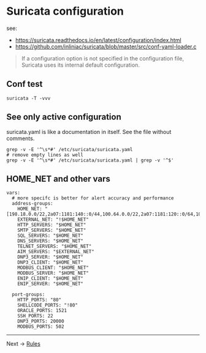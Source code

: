 # Suricata configuration

see:
* https://suricata.readthedocs.io/en/latest/configuration/index.html
* https://github.com/inliniac/suricata/blob/master/src/conf-yaml-loader.c


> If a configuration option is not specified in  the configuration file, Suricata uses its internal default configuration.


## Conf test

```
suricata -T -vvv
```

## See only active configuration
suricata.yaml is like a documentation in itself. See the file without comments.
```
grep -v -E '^\s*#' /etc/suricata/suricata.yaml
# remove empty lines as well
grep -v -E '^\s*#' /etc/suricata/suricata.yaml | grep -v '^$'
```

## HOME_NET and other vars

```
vars:
  # more specifc is better for alert accuracy and performance
  address-groups:
    HOME_NET: "[198.18.0.0/22,2a07:1181:140::0/44,100.64.0.0/22,2a07:1181:120::0/64,100.64.134.0/24,2a07:1181:121::0/64,10.242.4.0/24,2a07:1181:130:3604::0/64,10.242.5.0/24,2a07:1181:130:3605::0/64,10.242.6.0/24,2a07:1181:130:3606::0/64,10.242.7.0/24,2a07:1181:130:3607::0/64]"
    EXTERNAL_NET: "!$HOME_NET"
    HTTP_SERVERS: "$HOME_NET"
    SMTP_SERVERS: "$HOME_NET"
    SQL_SERVERS: "$HOME_NET"
    DNS_SERVERS: "$HOME_NET"
    TELNET_SERVERS: "$HOME_NET"
    AIM_SERVERS: "$EXTERNAL_NET"
    DNP3_SERVER: "$HOME_NET"
    DNP3_CLIENT: "$HOME_NET"
    MODBUS_CLIENT: "$HOME_NET"
    MODBUS_SERVER: "$HOME_NET"
    ENIP_CLIENT: "$HOME_NET"
    ENIP_SERVER: "$HOME_NET"

  port-groups:
    HTTP_PORTS: "80"
    SHELLCODE_PORTS: "!80"
    ORACLE_PORTS: 1521
    SSH_PORTS: 22
    DNP3_PORTS: 20000
    MODBUS_PORTS: 502

```


----

Next -> [Rules](rules.md)
